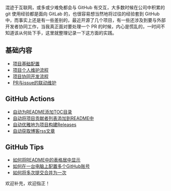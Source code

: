 混迹于互联网，或多或少难免都会与 GitHub 有交互，大多数时候在公司中积累的 git 使用经验都是面向 GitLab 的，也很容易想当然地将过往的经验套到 GitHub 中，而事实上还是有一些差别的，最近开源了几个项目，有一些还涉及到要与外部开发者协同工作，当我真正面对要处理一个 PR 的时候，内心是慌乱的，一时间不知道该从何处下手，这里就整理记录一下这方面的实践。

## 基础内容

- [项目基础配置](./docs/01.basic-content/%E5%9F%BA%E7%A1%80%E9%85%8D%E7%BD%AE.md)
- [项目个人维护流程](./docs/01.basic-content/%E4%B8%AA%E4%BA%BA%E7%BB%B4%E6%8A%A4%E6%B5%81%E7%A8%8B.md)
- [项目协同开发流程](./docs/01.basic-content/%E5%8D%8F%E5%90%8C%E5%BC%80%E5%8F%91%E6%B5%81%E7%A8%8B.md)
-  [PR与issue的联动维护](./docs/01.basic-content/PR%E4%B8%8Eissue%E7%9A%84%E8%81%94%E5%8A%A8%E7%BB%B4%E6%8A%A4.md)

## GitHub Actions

- [自动为README添加TOC目录](./docs/02.github-actions/%E8%87%AA%E5%8A%A8%E4%B8%BAREADME%E6%B7%BB%E5%8A%A0TOC%E7%9B%AE%E5%BD%95.md)
- [自动将项目贡献者列表添加到README中](./docs/02.github-actions/%E8%87%AA%E5%8A%A8%E5%B0%86%E9%A1%B9%E7%9B%AE%E8%B4%A1%E7%8C%AE%E8%80%85%E5%88%97%E8%A1%A8%E6%B7%BB%E5%8A%A0%E5%88%B0README%E4%B8%AD.md)
- [自动优雅地为项目构建Releases](./docs/02.github-actions/%E8%87%AA%E5%8A%A8%E4%BC%98%E9%9B%85%E5%9C%B0%E4%B8%BA%E9%A1%B9%E7%9B%AE%E6%9E%84%E5%BB%BAReleases.md)
- [自动获取博客rss文章](./docs/02.github-actions/%E8%87%AA%E5%8A%A8%E8%8E%B7%E5%8F%96%E5%8D%9A%E5%AE%A2rss%E6%96%87%E7%AB%A0.md)

## GitHub Tips

- [如何将README中的表格居中显示](./docs/03.github-tips/%E5%A6%82%E4%BD%95%E5%B0%86README%E4%B8%AD%E7%9A%84%E8%A1%A8%E6%A0%BC%E5%B1%85%E4%B8%AD%E6%98%BE%E7%A4%BA.md)
- [如何在一台电脑上配置多个GitHub账号](./docs/03.github-tips/%E5%A6%82%E4%BD%95%E5%9C%A8%E4%B8%80%E5%8F%B0%E7%94%B5%E8%84%91%E4%B8%8A%E9%85%8D%E7%BD%AE%E5%A4%9A%E4%B8%AAGitHub%E8%B4%A6%E5%8F%B7.md)
- [如何将多次提交合并为一次](./docs/03.github-tips/%E5%A6%82%E4%BD%95%E5%B0%86%E5%A4%9A%E6%AC%A1%E6%8F%90%E4%BA%A4%E5%90%88%E5%B9%B6%E4%B8%BA%E4%B8%80%E6%AC%A1.md)

欢迎补充，欢迎指正！